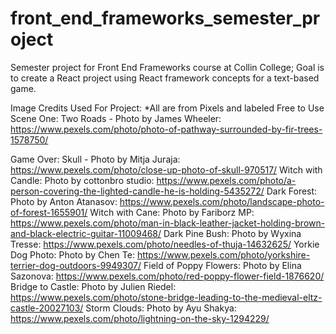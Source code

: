 # front_end_frameworks_semester_project
Semester project for Front End Frameworks course at Collin College; Goal is to create a React project using React framework concepts for a text-based game.

Image Credits Used For Project:
*All are from Pixels and labeled Free to Use
Scene One: Two Roads - Photo by James Wheeler: https://www.pexels.com/photo/photo-of-pathway-surrounded-by-fir-trees-1578750/

Game Over: Skull - Photo by Mitja Juraja: https://www.pexels.com/photo/close-up-photo-of-skull-970517/
Witch with Candle: Photo by cottonbro studio: https://www.pexels.com/photo/a-person-covering-the-lighted-candle-he-is-holding-5435272/
Dark Forest: Photo by Anton Atanasov: https://www.pexels.com/photo/landscape-photo-of-forest-1655901/
Witch with Cane: Photo by Fariborz MP: https://www.pexels.com/photo/man-in-black-leather-jacket-holding-brown-and-black-electric-guitar-11009468/
Dark Pine Bush: Photo by Wyxina Tresse: https://www.pexels.com/photo/needles-of-thuja-14632625/
Yorkie Dog Photo: Photo by Chen Te: https://www.pexels.com/photo/yorkshire-terrier-dog-outdoors-9949307/
Field of Poppy Flowers: Photo by Elina Sazonova: https://www.pexels.com/photo/red-poppy-flower-field-1876620/
Bridge to Castle: Photo by Julien Riedel: https://www.pexels.com/photo/stone-bridge-leading-to-the-medieval-eltz-castle-20027103/
Storm Clouds: Photo by Ayu Shakya: https://www.pexels.com/photo/lightning-on-the-sky-1294229/

